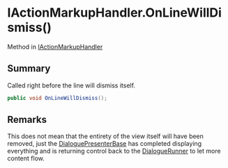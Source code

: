 # IActionMarkupHandler.OnLineWillDismiss()

Method in [IActionMarkupHandler](/docs/api/csharp/yarn.unity.iactionmarkuphandler.md)

## Summary


Called right before the line will dismiss itself.


```csharp
public void OnLineWillDismiss();
```

## Remarks


This does not mean that the entirety of the view itself will have been removed, just the  <a href="yarn.unity.dialoguepresenterbase.md">DialoguePresenterBase</a>  has completed displaying everything and is returning control back to the  <a href="yarn.unity.dialoguerunner.md">DialogueRunner</a>  to let more content flow.


